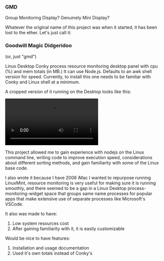 ### GMD
Group Monitoring Display?
Genuinely Mini Display?

Whatever the original name of this project was when it started, it has been lost to the ether. Let's just call it:

### Goodwill Magic Didgeridoo
(or, just "gmd")

Linux Desktop Conky process resource monitoring desktop panel with cpu (%) and mem totals (in MB.) It can use Node.js. Defaults to an awk shell version for speed. Currently, to install this one needs to be familiar with Conky and Linux shell at a minimum.

A cropped version of it running on the Desktop looks like this:

![Output sample](https://github.com/idealius/gmd/raw/working/demo.webm)


This project allowed me to gain experience with nodejs on the Linux command line, writing code to improve execution speed, considerations about different sorting methods, and gain familiarity with some of the Linux base code.

I also wrote it because I have 2008 iMac I wanted to repurpose running LinuxMint, resource monitoring is very useful for making sure it is running smoothly, and there seemed to be a gap in a Linux Desktop process-monitoring-widget space that groups same name processes for popular apps that make extensive use of separate processes like Microsoft's VSCode.

It also was made to have:

1. Low system resources cost
2. After gaining familiarity with it, it is easily customizable


Would be nice to have features:

1. Installation and usage documentation
2. Used it's own totals instead of Conky's
